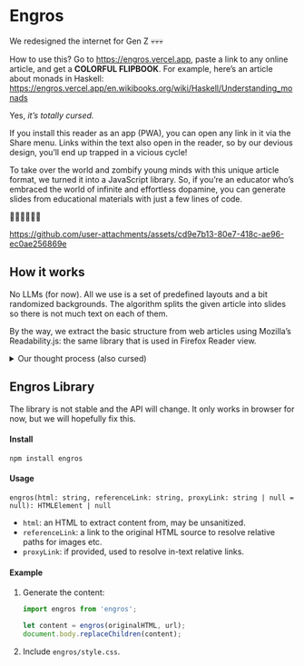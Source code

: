 # Engros

We redesigned the internet for Gen Z 💀💀💀

How to use this? Go to https://engros.vercel.app, paste a link to any online article, and get a **COLORFUL FLIPBOOK**. For example, here’s an article about monads in Haskell: https://engros.vercel.app/en.wikibooks.org/wiki/Haskell/Understanding_monads

Yes, _it’s totally cursed._

If you install this reader as an app (PWA), you can open any link in it via the Share menu. Links within the text also open in the reader, so by our devious design, you’ll end up trapped in a vicious cycle!

To take over the world and zombify young minds with this unique article format, we turned it into a JavaScript library. So, if you’re an educator who’s embraced the world of infinite and effortless dopamine, you can generate slides from educational materials with just a few lines of code.

🤯🤯🤯🤯🤯🤯

https://github.com/user-attachments/assets/cd9e7b13-80e7-418c-ae96-ec0ae256869e

## How it works

No LLMs (for now). All we use is a set of predefined layouts and a bit randomized backgrounds. The algorithm splits the given article into slides so there is not much text on each of them.

By the way, we extract the basic structure from web articles using Mozilla’s Readability.js: the same library that is used in Firefox Reader view.

<details>

<summary>Our thought process (also cursed)</summary>

![telegram-cloud-photo-size-2-5208847444106931342-y](https://github.com/user-attachments/assets/2855f943-fb91-46cf-9197-1b7fb3665968)

</details>

## Engros Library

The library is not stable and the API will change. It only works in browser for now, but we will hopefully fix this.

#### Install

```shell
npm install engros
```

#### Usage

`engros(html: string, referenceLink: string, proxyLink: string | null = null): HTMLElement | null `

- `html`: an HTML to extract content from, may be unsanitized.
- `referenceLink`: a link to the original HTML source to resolve relative paths for images etc.
- `proxyLink`: if provided, used to resolve in-text relative links.

#### Example

1. Generate the content:

    ```javascript
    import engros from 'engros';
    
    let content = engros(originalHTML, url);
    document.body.replaceChildren(content);
    ```

2. Include `engros/style.css`.
